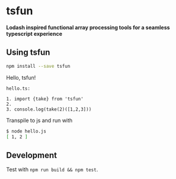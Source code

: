 # tsfun

**Lodash inspired functional array processing tools for a seamless typescript experience**

## Using tsfun

```bash
npm install --save tsfun
```

Hello, tsfun!

```
hello.ts:

1. import {take} from 'tsfun'
2. 
3. console.log(take(2)([1,2,3]))
```

Transpile to js and run with 

```bash
$ node hello.js
[ 1, 2 ]
```

## Development

Test with `npm run build && npm test`.
